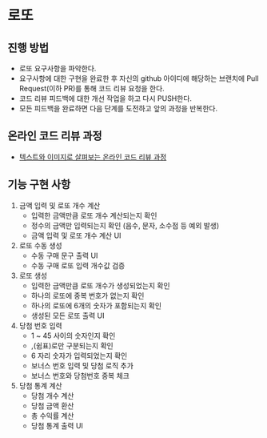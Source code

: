 # 로또
## 진행 방법
* 로또 요구사항을 파악한다.
* 요구사항에 대한 구현을 완료한 후 자신의 github 아이디에 해당하는 브랜치에 Pull Request(이하 PR)를 통해 코드 리뷰 요청을 한다.
* 코드 리뷰 피드백에 대한 개선 작업을 하고 다시 PUSH한다.
* 모든 피드백을 완료하면 다음 단계를 도전하고 앞의 과정을 반복한다.

## 온라인 코드 리뷰 과정
* [텍스트와 이미지로 살펴보는 온라인 코드 리뷰 과정](https://github.com/next-step/nextstep-docs/tree/master/codereview)

## 기능 구현 사항
1. 금액 입력 및 로또 개수 계산
    - 입력한 금액만큼 로또 개수 계산되는지 확인
    - 정수의 금액만 입력되는지 확인 (음수, 문자, 소수점 등 예외 발생)
    -  금액 입력 및 로또 개수 계산 UI
2. 로또 수동 생성
   - 수동 구매 문구 출력 UI
   - 수동 구매 로또 입력 개수값 검증
3. 로또 생성
    - 입력한 금액만큼 로또 개수가 생성되었는지 확인
    - 하나의 로또에 중복 번호가 없는지 확인
    - 하나의 로또에 6개의 숫자가 포함되는지 확인
    - 생성된 모든 로또 출력 UI
4. 당첨 번호 입력
    - 1 ~ 45 사이의 숫자인지 확인
    - ,(쉼표)로만 구분되는지 확인
    - 6 자리 숫자가 입력되었는지 확인
    - 보너스 번호 입력 및 당첨 로직 추가
    - 보너스 번호와 당첨번호 중복 체크
5. 당첨 통계 계산
    - 당첨 개수 계산 
    - 당첨 금액 환산
    - 총 수익률 계산
    - 당첨 통계 출력 UI
